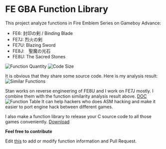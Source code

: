 # FE GBA Function Library

This project analyze functions in Fire Emblem Series on Gameboy Advance:
* FE6: 封印の剣 / Binding Blade
* FE7J: 烈火の剣
* FE7U: Blazing Sword
* FE8J:　聖魔の光石
* FE8U: The Sacred Stones

![Function Quantity](https://raw.github.com/laqieer/repositpry/master/FE_GBA_Function_Library/img/Function%20Quantity.png)
![Code Size](https://raw.github.com/laqieer/repositpry/master/FE_GBA_Function_Library/img/Code%20Size.png)

It is obvious that they share some source code. Here is my analysis result:
![Similar Functions](https://raw.github.com/laqieer/repositpry/master/FE_GBA_Function_Library/img/Similar%20Functions.png)

Stan works on reverse engineering of FE8U and I work on FE7J mostly. I combine them with the function similarity analysis result above.
[DOC](https://github.com/laqieer/FE_GBA_Function_Library/blob/master/functions.md)
![Function Table](https://raw.github.com/laqieer/repositpry/master/FE_GBA_Function_Library/img/Function%20Table.png)
It can help hackers who does ASM hacking and make it easier to port engine hack between different games.

I also make a function library to release your C source code to all those games conveniently.
[Download](https://github.com/laqieer/FE_GBA_Function_Library/releases)

**Feel free to contribute**

Edit [this](https://github.com/laqieer/FE_GBA_Function_Library/blob/master/basic_info.md) to add or modify function information and Pull Request.